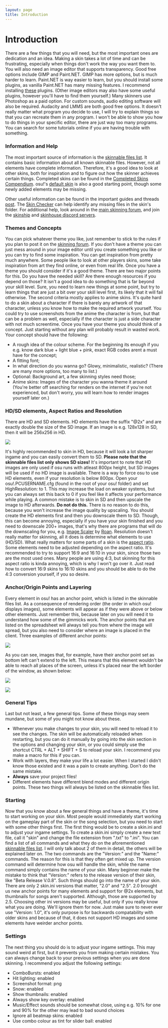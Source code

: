 ```yaml
---
layout: page
title: Introduction
---
```


# Introduction
There are a few things that you will need, but the most important ones are dedication and an idea. Making a skin takes a lot of time and can be frustrating, especially when things don't work the way you want them to.
You will also need an image editor that supports transparency. Good free options include GIMP and Paint.NET. GIMP has more options, but is much harder to learn. Paint.NET is way easier to learn, but you should install some plugins, as vanilla Paint.NET has many missing features. I recommend installing [these](http://www.mediafire.com/file/rc9yl9qx2fwqhod/plugins_for_pdn.rar/file) plugins. (Other image editors may also have some useful plugins, however you'll have to find them yourself.)
Many skinners use Photoshop as a paid option. For custom sounds, audio editing software will also be required. Audacity and LMMS are both good free options. It doesn't really matter what program you decide to use, I will try to explain things so that you can recreate them in any program. I won't be able to show you how to do things in your specific editor, there are just way too many programs. You can search for some tutorials online if you are having trouble with something.

### Information and Help
The most important source of information is the [skinnable files list](https://osu.ppy.sh/forum/t/186787). It contains basic information about all known skinnable files. However, not all elements have complete information. Therefore, it's a good idea to look at other skins, both for inspiration and to figure out how the skinner achieves certain things. Completed skins can be found in the [Completed Skins Compendium](https://osu.ppy.sh/forum/t/686664). osu!'s [default skin](http://www.mediafire.com/file/pgguoxluabtgcxd/osu%2521_regular_template.osk/file) is also a good starting point, though some newly added elements may be missing.

Other useful information can be found in the important guides and threads [post](https://osu.ppy.sh/forum/t/611278). The [Skin Checker](https://osu.ppy.sh/forum/t/617168) can help identify any missing files in the skin's folder.
For additional help, look around in the [main skinning forum](https://osu.ppy.sh/forum/15), and join the [skinship](https://discord.gg/AZ79xJb) and [skinhouse discord servers](https://discord.skinhou.se/).


### Themes and Concepts
You can pick whatever theme you like, just remember to stick to the rules if you plan to post it on the [skinning forum](https://osu.ppy.sh/forum/15).
If you don't have a theme you can just mess around in your image editor until you create something you like or you can try to find some inspiration. You can get inspiration from pretty much anywhere. Some people like to look at other players skins, some take inspiration from art they find online, or even from real life.
Once you have a theme you should consider if it's a good theme. There are two major points for this. Do you have the needed skill? Are there enough resources if you depend on those? 
It isn't a good idea to do something that is far beyond your skill level. Sure, you need to learn new things at some point, but try to learn things that are just a bit over your skill level first, its likely that it will fail otherwise. The second criteria mostly applies to anime skins. It's quite hard to do a skin about a character if there is barely any artwork of that character, unless you know how to make the required artwork yourself. You could try to use screenshots from the anime the character is from, but that can be a problem as well, especially if the character is just a side character with not much screentime.
Once you have your theme you should think of a concept. Just starting without any plan will probably result in wasted work. Your concept should have the following:

- A rough idea of the colour scheme. For the beginning its enough if you e.g. know dark blue + light blue + pink, exact RGB codes arent a must have for the concept;
- A fitting font;
- In what direction do you wanna go? Glowy, minimalistic, realistic? (There are many more options, too many to list.)
- Optional: Background art, a few skinning styles need those;
- Anime skins: Images of the character you wanna theme it around (You're better off searching for renders on the internet if you're not experienced, but don't worry, you will learn how to render images yourself later on.)




### HD/SD elements, Aspect Ratios and Resolution
There are HD and SD elements. HD elements have the suffix "@2x" and are exactly double the size of the SD image. If an image is e.g. 128x128 in SD, then it will be 256x256 in HD. 

![](https://puu.sh/CZUYm/ada75ada90.png)

It's highly recommended to skin in HD, because it will look a lot sharper ingame and you can easily convert them to SD. **Please note that the skinnable files list only shows SD sizes!** It's important to note that HD images are only used if osu runs with atleast 800px height, but SD images will be used if no HD image is available.
There is a way to force osu to use HD elements, even if your resolution is below 800px. Open your osu!.PCUSERNAME.cfg (found in the root of your osu! folder) and set HighResolution: to 1. This may increase the load on weaker systems, but you can always set this back to 0 if you feel like it affects your performance while playing.
A common mistake is to skin in SD and then upscale the image to HD afterwards. **Do not do this.** There is no reason to do this, because you won't increase the image quality by upscaling. You should create the HD elements first and then you downscale them to SD. Though, this can become annoying, especially if you have your skin finished and you need to downscale 200+ images, that's why there are programs that will do the downscaling for you, e.g. [Image Scaler](https://osu.ppy.sh/forum/t/762684) by [Roan](https://osu.ppy.sh/users/8214639).
Resolution doesn't really matter for skinning, all it does is determine what elements to use (HD/SD). What really matters for some parts of a skin is the [aspect ratio](https://en.wikipedia.org/wiki/Display_aspect_ratio). Some elements need to be adjusted depending on the aspect ratio. It's recommended to try to support 16:9 and 16:10 in your skin, since those two are the most used ones. Many people are using 4:3, but skinning for this aspect ratio is kinda annoying, which is why I won't go over it. Just read how to convert 16:9 skins to 16:10 skins and you should be able to do the 4:3 conversion yourself, if you so desire.

### Anchor/Origin Points and Layering
Every element in osu! has an anchor point, which is listed in the skinnable files list. As a consequence of rendering order (the order in which osu! displays images), some elements will appear as if they were above or below other elements. Just remember this, because later on you will need it to understand how some of the gimmicks work. The anchor points that are listed on the spreadsheet will always tell you from where the image will spread, but you also need to consider where an image is placed in the client. Three examples of different anchor points:

![](https://puu.sh/ChHWp/176aa558b9.png)

As you can see, images that, for example, have their anchor point set as bottom left can't extend to the left. This means that this element wouldn't be able to reach all places of the screen, unless it's placed near the left border of the window, as shown below:

![](https://puu.sh/ChI39/6ed7a7b318.png)


![](https://puu.sh/ChI3w/dcb5429e4d.png)


### General Tips
Last but not least, a few general tips. Some of these things may seem mundane, but some of you might not know about these.

- Whenever you make changes to your skin, you will need to reload it to see the changes. The skin will be automatically reloaded when restarting, but you can do it manually by going into the skin section in the options and changing your skin, or you could simply use the shortcut CTRL + ALT + SHIFT + S to reload your skin. I recommend you make a macro for this if you can.
- Work with layers, they make your life a lot easier. When I started I didn't know those existed and it was a pain to create anything. Don't do the same mistake.
- **Always** save your project files!
- Different elements have different blend modes and different origin points. These two things will always be listed on the skinnable files list.


### Starting
Now that you know about a few general things and have a theme, it's time to start working on your skin.
Most people would immediately start working on the gameplay part of the skin or the song selection, but you need to start with some other things first. The first thing would be to create a skin.ini and to adjust your ingame settings. To create a skin.ini simply create a new text file, call it "skin" and change the file extension from ".txt" to ".ini". You can find a list of all commands and what they do on the aforementioned  [skinnable files list](https://osu.ppy.sh/forum/t/186787). 
I will only talk about 2 of them in detail, the others will be explained later on. The two commands are the "Version:" and the "Name:" commands. The reason for this is that they often get mixed up. The version command will determine how osu will handle the skin, while the name command simply contains the name of your skin. Many beginner make the mistake to think that "Version:" refers to the release version of their skin, like "Beta Release V.0.8". Such things should go into the name of your skin. There are only 2 skin.ini versions that matter, "2.0" and "2.5".
2.0 brought us new anchor points for many elements and support for @2x elements, but thumbnails for songs aren't supported. Although, those are supported by 2.5. Choosing other ini versions may be useful, but only if you really know what you are doing. We'll ignore them for now. Just make sure to never ever use "Version: 1.0", it's only purpose is for backwards compatability with older skins and because of that, it does not support HD images and some elements have weirder anchor points.

### Settings
The next thing you should do is to adjust your ingame settings. This may sound weird at first, but it prevents you from making certain mistakes. You can always change back to your previous settings when you are done skinning. I recommend you adjust the following settings:

- ComboBursts: enabled
- Hit lighting: enabled
- Screenshot format: png
- Snow: enabled
- Show thumbnails: enabled
- Always show key overlay: enabled
- Music/Effect sounds should be somewhat close, using e.g. 10% for one and 90% for the other may lead to bad sound choices
- Ignore all beatmap skins: enabled
- Use combo colour as tint for slider ball: enabled